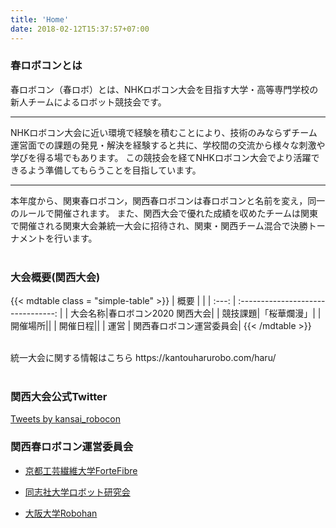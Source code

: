 ```yaml
---
title: 'Home'
date: 2018-02-12T15:37:57+07:00
---
```


### 春ロボコンとは

春ロボコン（春ロボ）とは、NHKロボコン大会を目指す大学・高等専門学校の新人チームによるロボット競技会です。

---

NHKロボコン大会に近い環境で経験を積むことにより、技術のみならずチーム運営面での課題の発見・解決を経験すると共に、学校間の交流から様々な刺激や学びを得る場でもあります。
この競技会を経てNHKロボコン大会でより活躍できるよう準備してもらうことを目指しています。

--- 

本年度から、関東春ロボコン，関西春ロボコンは春ロボコンと名前を変え，同一のルールで開催されます。
また、関西大会で優れた成績を収めたチームは関東で開催される関東大会兼統一大会に招待され、関東・関西チーム混合で決勝トーナメントを行います。
<br>
<br>
### 大会概要(関西大会)

{{< mdtable class = "simple-table" >}}
| 概要 |  |
| :---: | :--------------------------------: |
| 大会名称|春ロボコン2020 関西大会|
| 競技課題|「桜華爛漫」|
| 開催場所||
| 開催日程||
| 運営 | 関西春ロボコン運営委員会|
{{< /mdtable >}}

<br>
統一大会に関する情報はこちら  
https://kantouharurobo.com/haru/
<!-- 大会当日スケジュール 58 KB -->
<!-- [Download](https://drive.google.com/file/d/1cy_Gx91IZ4MvDmu3OjSM8rm0-bowZjih/view) -->
<br>
<br>

### 関西大会公式Twitter

<a class="twitter-timeline" data-lang="ja" data-width="433" data-height="501" data-theme="light" href="https://twitter.com/kansai_robocon?ref_src=twsrc%5Etfw">Tweets by kansai_robocon</a> <script async src="https://platform.twitter.com/widgets.js" charset="utf-8"></script>


### 関西春ロボコン運営委員会

- [京都工芸繊維大学ForteFibre](https://www.fortefibre.net/)

- [同志社大学ロボット研究会](http://drc.hatenablog.com/)

- [大阪大学Robohan](http://www.robohan.net/)
